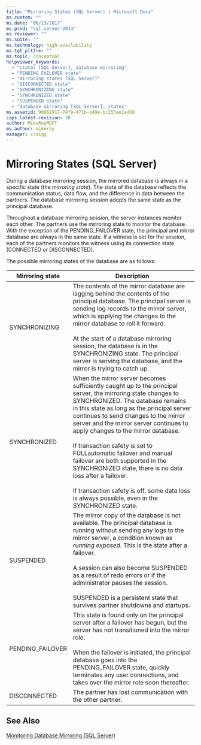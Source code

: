 ```yaml
---
title: "Mirroring States (SQL Server) | Microsoft Docs"
ms.custom: ""
ms.date: "06/13/2017"
ms.prod: "sql-server-2014"
ms.reviewer: ""
ms.suite: ""
ms.technology: high-availability
ms.tgt_pltfrm: ""
ms.topic: conceptual
helpviewer_keywords: 
  - "states [SQL Server], database mirroring"
  - "PENDING_FAILOVER state"
  - "mirroring states [SQL Server]"
  - "DISCONNECTED state"
  - "SYNCHRONIZING state"
  - "SYNCHRONIZED state"
  - "SUSPENDED state"
  - "database mirroring [SQL Server], states"
ms.assetid: 90062917-74f9-471b-b49e-bc153ae1a468
caps.latest.revision: 38
author: MikeRayMSFT
ms.author: mikeray
manager: craigg
---
```

# Mirroring States (SQL Server)
  During a database mirroring session, the mirrored database is always in a specific state (the *mirroring state*). The state of the database reflects the communication status, data flow, and the difference in data between the partners. The database mirroring session adopts the same state as the principal database.  
  
 Throughout a database mirroring session, the server instances monitor each other. The partners use the mirroring state to monitor the database. With the exception of the PENDING_FAILOVER state, the principal and mirror database are always in the same state. If a witness is set for the session, each of the partners monitors the witness using its connection state (CONNECTED or DISCONNECTED).  
  
 The possible mirroring states of the database are as follows:  
  
|Mirroring state|Description|  
|---------------------|-----------------|  
|SYNCHRONIZING|The contents of the mirror database are lagging behind the contents of the principal database. The principal server is sending log records to the mirror server, which is applying the changes to the mirror database to roll it forward.<br /><br /> At the start of a database mirroring session, the database is in the SYNCHRONIZING state. The principal server is serving the database, and the mirror is trying to catch up.|  
|SYNCHRONIZED|When the mirror server becomes sufficiently caught up to the principal server, the mirroring state changes to SYNCHRONIZED. The database remains in this state as long as the principal server continues to send changes to the mirror server and the mirror server continues to apply changes to the mirror database.<br /><br /> If transaction safety is set to FULLautomatic failover and manual failover are both supported in the SYNCHRONIZED state, there is no data loss after a failover.<br /><br /> If transaction safety is off, some data loss is always possible, even in the SYNCHRONIZED state.|  
|SUSPENDED|The mirror copy of the database is not available. The principal database is running without sending any logs to the mirror server, a condition known as *running exposed*. This is the state after a failover.<br /><br /> A session can also become SUSPENDED as a result of redo errors or if the administrator pauses the session.<br /><br /> SUSPENDED is a persistent state that survives partner shutdowns and startups.|  
|PENDING_FAILOVER|This state is found only on the principal server after a failover has begun, but the server has not transitioned into the mirror role.<br /><br /> When the failover is initiated, the principal database goes into the PENDING_FAILOVER state, quickly terminates any user connections, and takes over the mirror role soon thereafter.|  
|DISCONNECTED|The partner has lost communication with the other partner.|  
  
## See Also  
 [Monitoring Database Mirroring &#40;SQL Server&#41;](database-mirroring-sql-server.md)  
  
  
